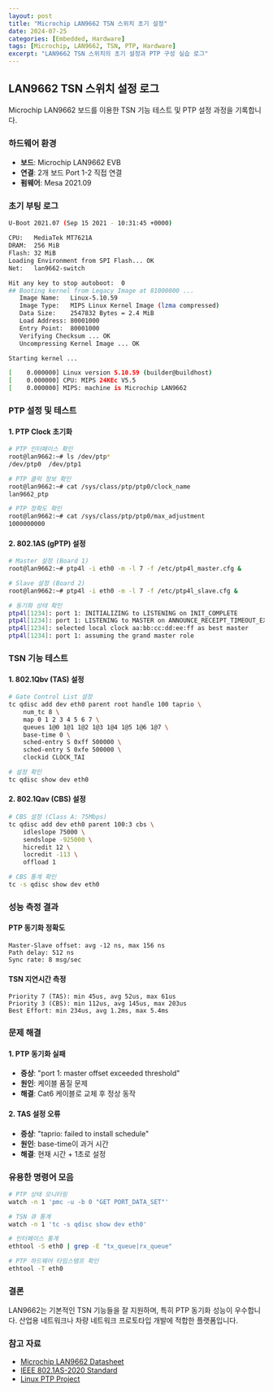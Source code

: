 ```yaml
---
layout: post
title: "Microchip LAN9662 TSN 스위치 초기 설정"
date: 2024-07-25
categories: [Embedded, Hardware]
tags: [Microchip, LAN9662, TSN, PTP, Hardware]
excerpt: "LAN9662 TSN 스위치의 초기 설정과 PTP 구성 실습 로그"
---
```


## LAN9662 TSN 스위치 설정 로그

Microchip LAN9662 보드를 이용한 TSN 기능 테스트 및 PTP 설정 과정을 기록합니다.

### 하드웨어 환경
- **보드**: Microchip LAN9662 EVB
- **연결**: 2개 보드 Port 1-2 직접 연결
- **펌웨어**: Mesa 2021.09

### 초기 부팅 로그

```bash
U-Boot 2021.07 (Sep 15 2021 - 10:31:45 +0000)

CPU:   MediaTek MT7621A
DRAM:  256 MiB
Flash: 32 MiB
Loading Environment from SPI Flash... OK
Net:   lan9662-switch

Hit any key to stop autoboot:  0
## Booting kernel from Legacy Image at 81000000 ...
   Image Name:   Linux-5.10.59
   Image Type:   MIPS Linux Kernel Image (lzma compressed)
   Data Size:    2547832 Bytes = 2.4 MiB
   Load Address: 80001000
   Entry Point:  80001000
   Verifying Checksum ... OK
   Uncompressing Kernel Image ... OK

Starting kernel ...

[    0.000000] Linux version 5.10.59 (builder@buildhost) 
[    0.000000] CPU: MIPS 24KEc V5.5
[    0.000000] MIPS: machine is Microchip LAN9662
```

### PTP 설정 및 테스트

#### 1. PTP Clock 초기화

```bash
# PTP 인터페이스 확인
root@lan9662:~# ls /dev/ptp*
/dev/ptp0  /dev/ptp1

# PTP 클럭 정보 확인
root@lan9662:~# cat /sys/class/ptp/ptp0/clock_name
lan9662_ptp

# PTP 정확도 확인
root@lan9662:~# cat /sys/class/ptp/ptp0/max_adjustment
1000000000
```

#### 2. 802.1AS (gPTP) 설정

```bash
# Master 설정 (Board 1)
root@lan9662:~# ptp4l -i eth0 -m -l 7 -f /etc/ptp4l_master.cfg &

# Slave 설정 (Board 2)  
root@lan9662:~# ptp4l -i eth0 -m -l 7 -f /etc/ptp4l_slave.cfg &

# 동기화 상태 확인
ptp4l[1234]: port 1: INITIALIZING to LISTENING on INIT_COMPLETE
ptp4l[1234]: port 1: LISTENING to MASTER on ANNOUNCE_RECEIPT_TIMEOUT_EXPIRES
ptp4l[1234]: selected local clock aa:bb:cc:dd:ee:ff as best master
ptp4l[1234]: port 1: assuming the grand master role
```

### TSN 기능 테스트

#### 1. 802.1Qbv (TAS) 설정

```bash
# Gate Control List 설정
tc qdisc add dev eth0 parent root handle 100 taprio \
    num_tc 8 \
    map 0 1 2 3 4 5 6 7 \
    queues 1@0 1@1 1@2 1@3 1@4 1@5 1@6 1@7 \
    base-time 0 \
    sched-entry S 0xff 500000 \
    sched-entry S 0xfe 500000 \
    clockid CLOCK_TAI

# 설정 확인
tc qdisc show dev eth0
```

#### 2. 802.1Qav (CBS) 설정

```bash
# CBS 설정 (Class A: 75Mbps)
tc qdisc add dev eth0 parent 100:3 cbs \
    idleslope 75000 \
    sendslope -925000 \
    hicredit 12 \
    locredit -113 \
    offload 1

# CBS 통계 확인
tc -s qdisc show dev eth0
```

### 성능 측정 결과

#### PTP 동기화 정확도
```
Master-Slave offset: avg -12 ns, max 156 ns
Path delay: 512 ns
Sync rate: 8 msg/sec
```

#### TSN 지연시간 측정
```
Priority 7 (TAS): min 45us, avg 52us, max 61us
Priority 3 (CBS): min 112us, avg 145us, max 203us
Best Effort: min 234us, avg 1.2ms, max 5.4ms
```

### 문제 해결

#### 1. PTP 동기화 실패
- **증상**: "port 1: master offset exceeded threshold"
- **원인**: 케이블 품질 문제
- **해결**: Cat6 케이블로 교체 후 정상 동작

#### 2. TAS 설정 오류
- **증상**: "taprio: failed to install schedule"
- **원인**: base-time이 과거 시간
- **해결**: 현재 시간 + 1초로 설정

### 유용한 명령어 모음

```bash
# PTP 상태 모니터링
watch -n 1 'pmc -u -b 0 "GET PORT_DATA_SET"'

# TSN 큐 통계
watch -n 1 'tc -s qdisc show dev eth0'

# 인터페이스 통계
ethtool -S eth0 | grep -E "tx_queue|rx_queue"

# PTP 하드웨어 타임스탬프 확인
ethtool -T eth0
```

### 결론

LAN9662는 기본적인 TSN 기능들을 잘 지원하며, 특히 PTP 동기화 성능이 우수합니다. 
산업용 네트워크나 차량 네트워크 프로토타입 개발에 적합한 플랫폼입니다.

### 참고 자료
- [Microchip LAN9662 Datasheet](https://www.microchip.com)
- [IEEE 802.1AS-2020 Standard](https://standards.ieee.org)
- [Linux PTP Project](http://linuxptp.sourceforge.net)